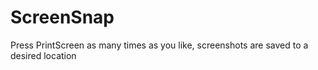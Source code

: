 # ScreenSnap
Press PrintScreen as many times as you like, screenshots are saved to a desired location
